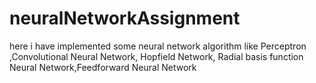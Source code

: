 # neuralNetworkAssignment
here i have implemented some neural network algorithm like Perceptron ,Convolutional Neural Network, Hopfield Network, Radial basis function Neural Network,Feedforward Neural Network
